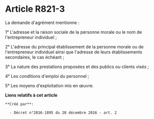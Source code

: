 # Article R821-3

La demande d'agrément mentionne : 

1° L'adresse et la raison sociale de la personne morale ou le nom de l'entrepreneur individuel ; 

2° L'adresse du principal établissement de la personne morale ou de  l'entrepreneur individuel ainsi que l'adresse de leurs
établissements  secondaires, le cas échéant ; 

3° La nature des prestations proposées et des publics ou clients visés ; 

4° Les conditions d'emploi du personnel ; 

5° Les moyens d'exploitation mis en œuvre.

**Liens relatifs à cet article**

	**Créé par**:

	  - Décret n°2016-1895 du 28 décembre 2016 - art. 2

